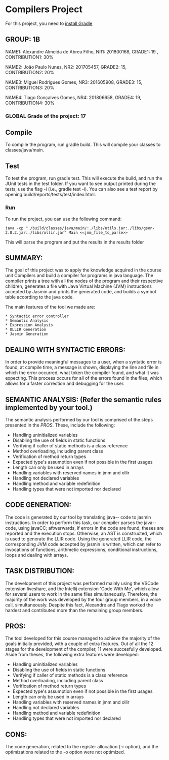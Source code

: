 # Compilers Project

For this project, you need to [install Gradle](https://gradle.org/install/)

## GROUP: 1B

NAME1: Alexandre Almeida de Abreu Filho, NR1: 201800168, GRADE1: 19 , CONTRIBUTION1: 30%

NAME2: João Paulo Nunes, NR2: 201705457, GRADE2: 15, CONTRIBUTION2: 20%

NAME3: Miguel Rodrigues Gomes, NR3: 201605908, GRADE3: 15, CONTRIBUTION3: 20%

NAME4: Tiago Gonçalves Gomes, NR4: 201806658, GRADE4: 19, CONTRIBUTION4: 30%

### GLOBAL Grade of the project: 17

## Compile

To compile the program, run gradle build. This will compile your classes to classes/java/main.

## Test

To test the program, run gradle test. This will execute the build, and run the JUnit tests in the test folder. If you want to see output printed during the tests, use the flag -i (i.e., gradle test -i).
You can also see a test report by opening build/reports/tests/test/index.html.

### Run

To run the project, you can use the following command:
```
java -cp "./build/classes/java/main/:./libs/utils.jar:./libs/gson-2.8.2.jar:./libs/ollir.jar" Main <<jmm_file_to_parse>>
```
This will parse the program and put the results in the results folder


## SUMMARY:

The goal of this project was to apply the knowledge acquired in the course unit Compilers 
and build a compiler for programs in java language. 
The compiler prints a tree with all the nodes of the program and their respective
children, generates a file with Java Virtual Machine (JVM) instructions accepted by Jasmin 
and prints the generated code, and builds a symbol table according to the java code.

The main features of the tool we made are:
    
    * Syntactic error controller
    * Semantic Analysis
    * Expression Analysis
    * OLLIR Generation
    * Jasmin Generation

## DEALING WITH SYNTACTIC ERRORS: 

In order to provide meaningful messages to a user, when a syntatic error is found, at compile time,
 a message is shown, displaying the line and file in which the error occurred, what token the compiler found, 
 and what it was expecting. This process occurs for all of the errors found in the files, 
 which allows for a faster correction and debugging for the user.


## SEMANTIC ANALYSIS: (Refer the semantic rules implemented by your tool.)
The semantic analysis performed by our tool is comprised of the steps presented in the *PROS*. These, include the following: 
- Handling uninitialized variables
- Disabling the use of fields in static functions
- Verifying if caller of static methods is a class reference
- Method overloading, including parent class
- Verification of method return types
- Expected type's assumption even if not possible in the first usages
- Length can only be used in arrays
- Handling variables with reserved names in jmm and ollir
- Handling not declared variables
- Handling method and variable redefinition
- Handling types that were not imported nor declared
 

## CODE GENERATION: 
The code is generated by our tool by translating java-- code to jasmin instructions. In order to perform this task, our compiler parses the java-- code, using javaCC; aftwerwards, if errors in the code are found, theses are reported and the execution stops. Otherwise, an AST is constructed, which is used to generate the LLIR code. Using the generated LLIR code, the corresponding JVM code accepted by jasmin is written, which can refer to invocations of functions, arithmetic expressions, conditional instructions, loops and dealing with arrays.



## TASK DISTRIBUTION: 
The development of this project was performed mainly using the VSCode extension liveshare, and the Intellij extension 'Code With Me', which allow for several users to work in the same files simultaneously. Therefore, the majority of the work was developed by the four group members, in a voice call, simultaneously. Despite this fact, Alexandre and Tiago worked the hardest and contributed more than the remaining group members.


## PROS:
The tool developed for this course managed to achieve the majority of the goals initially provided, with a couple of extra features. Out of all the 12 stages for the development of the compiler, 11 were succesfully developed. Aside from theses, the following extra features were developed: 

- Handling uninitialized variables
- Disabling the use of fields in static functions
- Verifying if caller of static methods is a class reference
- Method overloading, including parent class
- Verification of method return types
- Expected type's assumption even if not possible in the first usages
- Length can only be used in arrays
- Handling variables with reserved names in jmm and ollir
- Handling not declared variables
- Handling method and variable redefinition
- Handling types that were not imported nor declared


## CONS:
The code generation, related to the register allocation (-r option), and the optimizations related to the -o option were not optimized.
